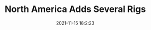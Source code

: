 ---
"title": "North America Adds Several Rigs"
"date": "2021-11-15 18:2:23"
"feed_name": "RIGZONE"
"feed_website": "http://www.rigzone.com/"
"feed_rss": "http://www.rigzone.com/news/rss/rigzone_latest.aspx"
"link": "https://www.rigzone.com/news/wire/north_america_adds_several_rigs-15-nov-2021-167023-article/?rss=true"
"source": "None"
"file": "_posts/2021-1-1-1a9ac8513c2b11c8857abdff52f97a6035c8584a.md"
"accident": "1"
"drilling": "0"
"dead": "0"
"injured": "0"
"arrested": "0"
"place": "unknown place"
"where": "unknown site"
"causes": "unknown"
"place_uri": "unknown place"
---